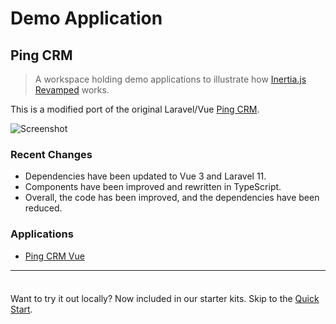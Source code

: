 # Demo Application

## Ping CRM

> A workspace holding demo applications to illustrate how [Inertia.js Revamped](https://inertiajs-revamped.com/) works.

This is a modified port of the original Laravel/Vue [Ping CRM](https://github.com/inertiajs/pingcrm).

![Screenshot](/assets/pingcrm-screenshot.png)

### Recent Changes

- Dependencies have been updated to Vue 3 and Laravel 11.
- Components have been improved and rewritten in TypeScript.
- Overall, the code has been improved, and the dependencies have been reduced.

### Applications

- [Ping CRM Vue](https://github.com/inertiajs-revamped/pingcrm/blob/main/pingcrm-vue/README.md)

---

<div class="tip custom-block" style="padding-top: 8px">

Want to try it out locally? Now included in our starter kits. Skip to the [Quick Start](/guide/getting-started/quick-start).

</div>
